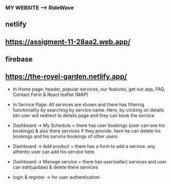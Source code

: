### MY WEBSITE --> RideWave
## netlify

## https://assigment-11-28aa2.web.app/

## firebase 

## https://the-royel-garden.netlify.app/



- In Home page: header, popular services, our features, get out app, FAQ, Contact Form & React leaflet (MAP)

- In Service Page: All services are shown and there has filtering functionality by searching by service name. Here, by clicking on details btn user will redirect to details page and they can book the service

- Dashboard -> My Schedule = there has user bookings (user can see his bookings) & also there services if they provide. here he can delete his bookings and his service bookings of other users

- Dashboard -> Add product = there has a form to add a service. any athentic user can add his service here.

- Dashboard -> Manage service = there has user(seller) services and user can edit(update) & delete there services

- login & register -> for user authentication
